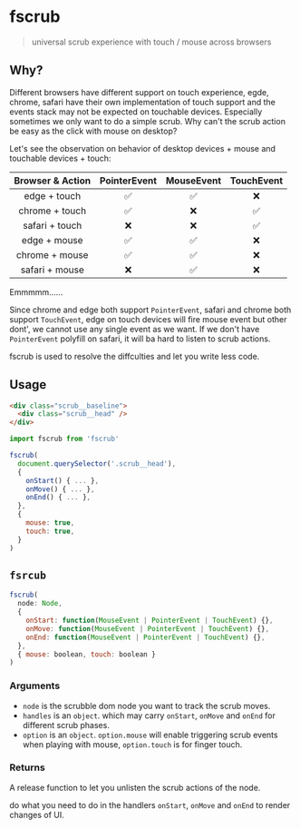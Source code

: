 # fscrub
> universal scrub experience with touch / mouse across browsers

## Why?

Different browsers have different support on touch experience, egde, chrome, safari have their own implementation of touch support and the events stack may not be expected on touchable devices. Especially sometimes we only want to do a simple scrub. Why can't the scrub action be easy as the click with mouse on desktop?

Let's see the observation on behavior of desktop devices + mouse and touchable devices + touch:

|Browser & Action| PointerEvent | MouseEvent | TouchEvent |
|:---:|:---:|:---:|:---:|
| edge + touch | ✅ | ✅ | ❌ |
| chrome + touch | ✅ | ❌ | ✅ |
| safari + touch | ❌ | ❌ | ✅ |
| edge + mouse | ✅ | ✅ | ❌ |
| chrome + mouse | ✅ | ✅ | ❌ |
| safari + mouse | ❌ | ✅ | ❌ |

Emmmmm......

Since chrome and edge both support `PointerEvent`, safari and chrome both support `TouchEvent`, edge on touch devices will fire mouse event but other dont', we cannot use any single event as we want. If we don't have `PointerEvent` polyfill on safari, it will ba hard to listen to scrub actions.

fscrub is used to resolve the diffculties and let you write less code.


## Usage

```html
<div class="scrub__baseline">
  <div class="scrub__head" />
</div>
```

```js
import fscrub from 'fscrub'

fscrub(
  document.querySelector('.scrub__head'),
  {
    onStart() { ... },
    onMove() { ... },
    onEnd() { ... },
  },
  {
    mouse: true,
    touch: true,
  }
)
```

## `fsrcub`

```js
fscrub(
  node: Node, 
  {
    onStart: function(MouseEvent | PointerEvent | TouchEvent) {}, 
    onMove: function(MouseEvent | PointerEvent | TouchEvent) {},
    onEnd: function(MouseEvent | PointerEvent | TouchEvent) {},
  },
  { mouse: boolean, touch: boolean }
)
```

### Arguments

* `node` is the scrubble dom node you want to track the scrub moves.
* `handles` is an `object`. which may carry `onStart`, `onMove` and `onEnd` for different scrub phases.
* `option` is an `object`. `option.mouse` will enable triggering scrub events when playing with mouse, `option.touch` is for finger touch.

### Returns

A release function to let you unlisten the scrub actions of the node.

do what you need to do in the handlers `onStart`, `onMove` and `onEnd` to render changes of UI.


